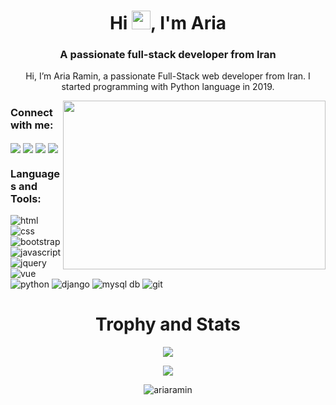 
<h1 align="center">Hi <img src="https://media.giphy.com/media/hvRJCLFzcasrR4ia7z/giphy.gif" width="30" height="30"/>, I'm Aria</h1>
<h3 align="center">A passionate full-stack developer from Iran</h3>

<!--
<p align="center"> 
  <img src="https://visitor-badge.glitch.me/badge?page_id=ariaramin" /> 
  <img src="https://img.shields.io/github/followers/ariaramin?label=Follow&style=social" />
</p>
-->

<p align="center">
Hi, I’m Aria Ramin, a passionate Full-Stack web developer from Iran.
I started programming with Python language in 2019. 
</p>


<img align="right" src="https://github.com/abhisheknaiidu/abhisheknaiidu/raw/master/code.gif?raw=true" width="420" height="270" />
</hr>

<h3 align="left">Connect with me:</h3>
<p align="left">
<!-- <a href="https://www.figma.com/@ariaramin" target="blank"><img align="center" src="https://img.icons8.com/fluent/48/000000/figma.png"/></a> -->
<a href="https://facebook.com/aria.ramin.1" target="blank"><img align="center" src="https://img.icons8.com/fluent/48/000000/facebook-new.png"/></a>
<a href="https://instagram.com/aria._.ramin" target="blank"><img align="center" src="https://img.icons8.com/fluent/48/000000/instagram-new.png"/></a>
<a href="https://t.me/ariaramin7" target="blank"><img align="center" src="https://img.icons8.com/fluent/48/000000/telegram-app.png"/></a>
<a href="mailto:ariaramin24@gmail.com" target="blank"><img align="center" src="https://img.icons8.com/fluent/48/000000/gmail.png"/></a>
</p>

<h3 align="left">Languages and Tools:</h3>
<p align="left">
<img src="https://img.icons8.com/color/48/000000/html-5.png" alt="html" />
<img src="https://img.icons8.com/color/48/000000/css3.png" alt="css" />
<img src="https://img.icons8.com/color/48/000000/bootstrap.png" alt="bootstrap" />
<img src="https://img.icons8.com/color/48/000000/javascript.png" alt="javascript" />
<img src="https://img.icons8.com/ios-filled/48/ffffff/jquery.png" alt="jquery" />
<img src="https://img.icons8.com/color/48/000000/vue-js.png" alt="vue" />
<img src="https://img.icons8.com/color/48/000000/python.png" alt="python" />
<img src="https://img.icons8.com/color/48/000000/django.png" alt="django" />
<img src="https://img.icons8.com/color/48/000000/mysql-logo.png" alt="mysql db" />
<img src="https://img.icons8.com/color/48/000000/git.png" alt="git" />
</p>

<h1 align="center">Trophy and Stats</h1>

<p align="center"/> <img align="center" src="https://github-profile-trophy.vercel.app/?username=ariaramin&theme=monokai&column=7&row=1&margin-w=10&no-frame=true" /> </p>

<p align="center"><img align="center" src="https://github-readme-stats.vercel.app/api/top-langs/?username=ariaramin&layout=compact&theme=dark" /></p>

<p align="center"><img align="center" src="https://github-readme-streak-stats.herokuapp.com/?user=ariaramin&theme=dark" alt="ariaramin" /></p>


<!--
<h3 align="center">My Stats:</h3>
<p align="center" ><img src="https://github-readme-stats.vercel.app/api?username=ariaramin&theme=radical" /></p>
<h3 align="center">Top Languages:</h3>
<p align="center"><img src="https://github-readme-stats.vercel.app/api/top-langs?username=ariaramin&theme=radical&show_icons=true&locale=en&layout=compact" /></p>
-->
